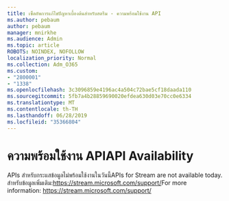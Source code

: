 ```yaml
---
title: เซ็ตอัพการแก้ไขปัญหาเบื้องต้นสำหรับสตรีม - ความพร้อมใช้งาน API
ms.author: pebaum
author: pebaum
manager: mnirkhe
ms.audience: Admin
ms.topic: article
ROBOTS: NOINDEX, NOFOLLOW
localization_priority: Normal
ms.collection: Adm_O365
ms.custom:
- "2800001"
- "1338"
ms.openlocfilehash: 3c3096859e4196ac4a504c72bae5cf18daada110
ms.sourcegitcommit: 5fb7a4b28859690020efdea630d03e70cc0e6334
ms.translationtype: MT
ms.contentlocale: th-TH
ms.lasthandoff: 06/28/2019
ms.locfileid: "35366804"
---
```

# <a name="api-availability"></a><span data-ttu-id="a6dce-102">ความพร้อมใช้งาน API</span><span class="sxs-lookup"><span data-stu-id="a6dce-102">API Availability</span></span>
<span data-ttu-id="a6dce-103">APIs สำหรับกระแสข้อมูลไม่พร้อมใช้งานในวันนี้</span><span class="sxs-lookup"><span data-stu-id="a6dce-103">APIs for Stream are not available today.</span></span>
<span data-ttu-id="a6dce-104">สำหรับข้อมูลเพิ่มเติม:https://stream.microsoft.com/support/</span><span class="sxs-lookup"><span data-stu-id="a6dce-104">For more information: https://stream.microsoft.com/support/</span></span>